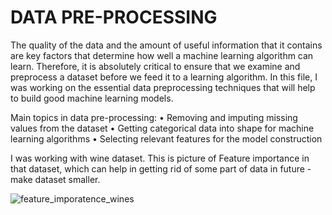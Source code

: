 # DATA PRE-PROCESSING

The quality of the data and the amount of useful information that it contains are key factors 
that determine how well a machine learning algorithm can learn. 
Therefore, it is absolutely critical to ensure that we examine and preprocess a dataset 
before we feed it to a learning algorithm. In this file, 
I was working on the essential data preprocessing techniques that will help to build good machine learning models.

Main topics in data pre-processing:
• Removing and imputing missing values from the dataset
• Getting categorical data into shape for machine learning algorithms
• Selecting relevant features for the model construction


I was working with wine dataset. This is picture of Feature importance in that dataset, 
which can help in getting rid of some part of data in future - make dataset smaller.

![feature_imporatence_wines](feature_imporatence_wines.jpg)
